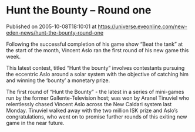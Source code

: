 # Hunt the Bounty – Round one
Published on 2005-10-08T18:10:01 at https://universe.eveonline.com/new-eden-news/hunt-the-bounty-round-one

Following the successful completion of his game show “Beat the tank” at the start of the month, Vincent Aslo ran the first round of his new game this week.   
  
This latest contest, titled “Hunt the bounty” involves contestants pursuing the eccentric Aslo around a solar system with the objective of catching him and winning the ‘bounty’ a monetary prize.   
  
The first round of “Hunt the Bounty” - the latest in a series of mini-games run by the former Gallente-Television host; was won by Aranel Tinuviel who relentlessly chased Vincent Aslo across the New Caldari system last Monday. Tinuviel walked away with the two million ISK prize and Aslo’s congratulations, who went on to promise further rounds of this exiting new game in the near future.
